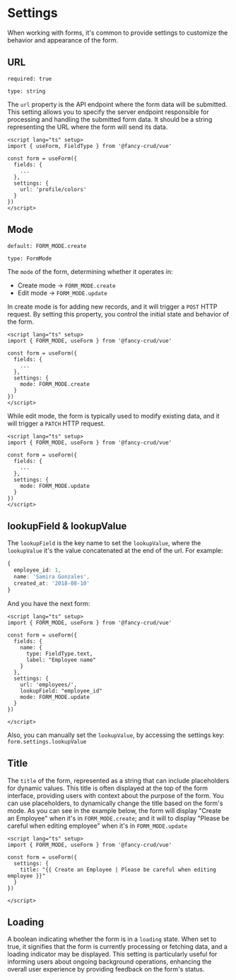 # Settings
When working with forms, it's common to provide settings to customize the behavior and appearance of the form.

## URL

`required: true`

`type: string`


The `url` property is the API endpoint where the form data will be submitted. This setting allows you to specify the server endpoint responsible for processing and handling the submitted form data. It should be a string representing the URL where the form will send its data.

```vue
<script lang="ts" setup>
import { useForm, FieldType } from '@fancy-crud/vue'

const form = useForm({
  fields: {
    ...
  },
  settings: {
    url: 'profile/colors'
  }
})
</script>
```

## Mode

`default: FORM_MODE.create`

`type: FormMode`


The `mode` of the form, determining whether it operates in:

- Create mode -> `FORM_MODE.create`
- Edit mode -> `FORM_MODE.update`

In create mode is for adding new records, and it will trigger a `POST` HTTP request. By setting this property, you control the initial state and behavior of the form.

```vue
<script lang="ts" setup>
import { FORM_MODE, useForm } from '@fancy-crud/vue'

const form = useForm({
  fields: {
    ...
  },
  settings: {
    mode: FORM_MODE.create
  }
})
</script>
```

While edit mode, the form is typically used to modify existing data, and it will trigger a `PATCH` HTTP request.

```vue
<script lang="ts" setup>
import { FORM_MODE, useForm } from '@fancy-crud/vue'

const form = useForm({
  fields: {
    ...
  },
  settings: {
    mode: FORM_MODE.update
  }
})
</script>
```

## lookupField & lookupValue

The `lookupField` is the key name to set the `lookupValue`, where the `lookupValue` it's the value concatenated at the end of the url. For example:

```ts
{
  employee_id: 1,
  name: 'Samira Gonzales',
  created_at: '2018-08-10'
}
```

And you have the next form:

```vue
<script lang="ts" setup>
import { FORM_MODE, useForm } from '@fancy-crud/vue'

const form = useForm({
  fields: {
    name: {
      type: FieldType.text,
      label: "Employee name"
    }
  },
  settings: {
    url: 'employees/',
    lookupField: "employee_id"
    mode: FORM_MODE.update
  }
})

</script>
```

Also, you can manually set the `lookupValue`, by accessing the settings key: `form.settings.lookupValue`

## Title

The `title` of the form, represented as a string that can include placeholders for dynamic values. This title is often displayed at the top of the form interface, providing users with context about the purpose of the form. You can use placeholders, to dynamically change the title based on the form's mode. As you can see in the example below, the form will display "Create an Employee" when it's in `FORM_MODE.create`; and it will to display "Please be careful when editing employee" when it's in `FORM_MODE.update`

```vue
<script lang="ts" setup>
import { FORM_MODE, useForm } from '@fancy-crud/vue'

const form = useForm({
  settings: {
    title: "{{ Create an Employee | Please be careful when editing employee }}"
  }
})

</script>
```

## Loading

A boolean indicating whether the form is in a `loading` state. When set to true, it signifies that the form is currently processing or fetching data, and a loading indicator may be displayed. This setting is particularly useful for informing users about ongoing background operations, enhancing the overall user experience by providing feedback on the form's status.